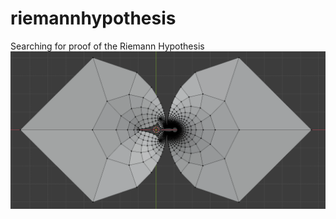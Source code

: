 # riemannhypothesis
Searching for proof of the Riemann Hypothesis
![alt text](https://github.com/PlusInfinities/riemannhypothesis/blob/master/riemann-zeta.png?raw=true)
